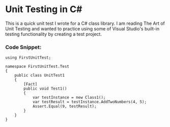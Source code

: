 # Unit Testing in C#

This is a quick unit test I wrote for a C# class library. I am reading The Art of Unit Testing and wanted to practice using some of Visual Studio's built-in testing functionality by creating a test project.

### Code Snippet:

    using FirstUnitTest;

    namespace FirstUnitTest.Test
    {
        public class UnitTest1
        {
            [Fact]
            public void Test1()
            {
                var testInstance = new Class1();
                var testResult = testInstance.AddTwoNumbers(4, 5);
                Assert.Equal(9, testResult);
            }
        }
    }